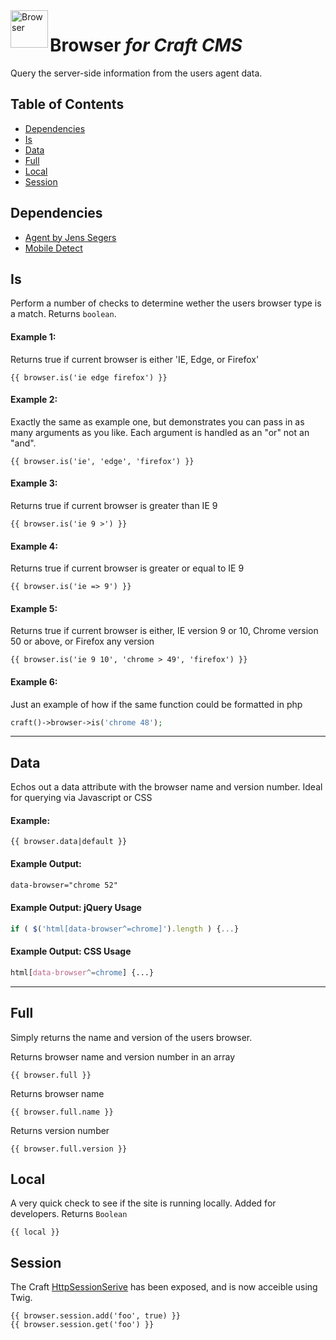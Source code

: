 <img src="http://i.imgur.com/klRglRT.png" alt="Browser" align="left" height="60" />

# Browser *for Craft CMS*

Query the server-side information from the users agent data.

## Table of Contents

- [Dependencies](#dependencies)
- [Is](#is)
- [Data](#data)
- [Full](#full)
- [Local](#local)
- [Session](#session)

## Dependencies

- [Agent by Jens Segers](https://github.com/jenssegers/agent)
- [Mobile Detect](http://mobiledetect.net/)

## Is

Perform a number of checks to determine wether the users browser type is a match. Returns ```boolean```.

#### Example 1:
Returns true if current browser is either 'IE, Edge, or Firefox'
```
{{ browser.is('ie edge firefox') }}
```

#### Example 2:
Exactly the same as example one, but demonstrates you can pass in as many arguments as you like. Each argument is handled as an "or" not an "and".
```
{{ browser.is('ie', 'edge', 'firefox') }}
```

#### Example 3:
Returns true if current browser is greater than IE 9
```
{{ browser.is('ie 9 >') }}
```

#### Example 4:
Returns true if current browser is greater or equal to IE 9
```
{{ browser.is('ie => 9') }}
```

#### Example 5:
Returns true if current browser is either, IE version 9 or 10, Chrome version 50 or above, or Firefox any version
```
{{ browser.is('ie 9 10', 'chrome > 49', 'firefox') }}
```

#### Example 6:
Just an example of how if the same function could be formatted in php
```php
craft()->browser->is('chrome 48');
```

----
## Data

Echos out a data attribute with the browser name and version number. Ideal for querying via Javascript or CSS

#### Example:
```
{{ browser.data|default }}
```

#### Example Output:
```html
data-browser="chrome 52"
```

#### Example Output: jQuery Usage
```js
if ( $('html[data-browser^=chrome]').length ) {...}
```

#### Example Output: CSS Usage
```css
html[data-browser^=chrome] {...}
```

----
## Full

Simply returns the name and version of the users browser.

Returns browser name and version number in an array
```
{{ browser.full }}
```

Returns browser name
```
{{ browser.full.name }}
```

Returns version number
```
{{ browser.full.version }}
```

## Local
A very quick check to see if the site is running locally. Added for developers. Returns ```Boolean```
```
{{ local }}
```
## Session
The Craft [HttpSessionSerive](https://craftcms.com/classreference/services/HttpSessionService#getIsStarted-detail) has been exposed, and is now acceible using Twig.

```
{{ browser.session.add('foo', true) }}
{{ browser.session.get('foo') }}
```
